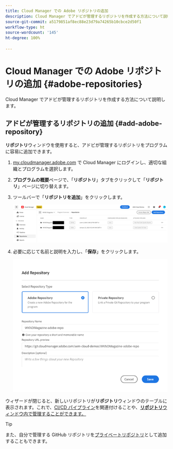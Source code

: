 ```yaml
---
title: Cloud Manager での Adobe リポジトリの追加
description: Cloud Manager でアドビが管理するリポジトリを作成する方法について説明します。
source-git-commit: a5179851af8ec88e23d79a74265b10cbce2d50f1
workflow-type: ht
source-wordcount: '145'
ht-degree: 100%

---
```



# Cloud Manager での Adobe リポジトリの追加 {#adobe-repositories}

Cloud Manager でアドビが管理するリポジトリを作成する方法について説明します。

## アドビが管理するリポジトリの追加 {#add-adobe-repository}

**リポジトリ**&#x200B;ウィンドウを使用すると、アドビが管理するリポジトリをプログラムに容易に追加できます。

1. [my.cloudmanager.adobe.com](https://my.cloudmanager.adobe.com/) で Cloud Manager にログインし、適切な組織とプログラムを選択します。

1. **プログラムの概要**&#x200B;ページで、「**リポジトリ**」タブをクリックして「**リポジトリ**」ページに切り替えます。

1. ツールバーで「**リポジトリを追加**」をクリックします。

   ![「リポジトリーを追加」ボタン](assets/add-repository.png)

1. 必要に応じて名前と説明を入力し、「**保存**」をクリックします。

   ![リポジトリーを追加ダイアログ](assets/add-adobe-repository.png)

ウィザードが閉じると、新しいリポジトリが&#x200B;**リポジトリ**&#x200B;ウィンドウのテーブルに表示されます。これで、[CI/CD パイプライン](/help/implementing/cloud-manager/configuring-pipelines/introduction-ci-cd-pipelines.md)を関連付けることや、[**リポジトリ**&#x200B;ウィンドウ内で管理することができます。](managing-repositories.md)

>[!TIP]
>
>また、自分で管理する GitHub リポジトリを[プライベートリポジトリ](private-repositories.md)として追加することもできます。
